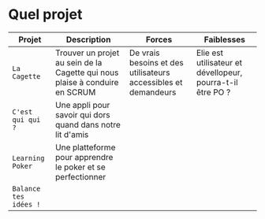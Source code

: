 # Quel projet

| Projet | Description | Forces | Faiblesses |
| --- | --- | --- | ---|
| `La Cagette` | Trouver un projet au sein de la Cagette qui nous plaise à conduire en SCRUM | De vrais besoins et des utilisateurs accessibles et demandeurs | Elie est utilisateur et dévellopeur, pourra-t-il être PO ? |
| `C'est qui qui ?` | Une appli pour savoir qui dors quand dans notre lit d'amis | 
| `Learning Poker` | Une platteforme pour apprendre le poker et se perfectionner |
| `Balance tes idées !` |